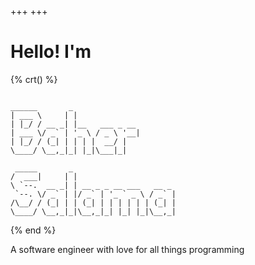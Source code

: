 +++
+++

# Hello! I'm

{% crt() %}

```                                                    

______       _               
| ___ \     | |              
| |_/ / __ _| |__   ___ _ __ 
| ___ \/ _` | '_ \ / _ \ '__|
| |_/ / (_| | | | |  __/ |   
\____/ \__,_|_| |_|\___|_|   
                                                              
 _____       _                       
/  ___|     | |                      
\ `--.  __ _| | __ _ _ __ ___   __ _ 
 `--. \/ _` | |/ _` | '_ ` _ \ / _` |
/\__/ / (_| | | (_| | | | | | | (_| |
\____/ \__,_|_|\__,_|_| |_| |_|\__,_|

```

{% end %}

A software engineer with love for all things programming
